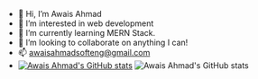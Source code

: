   - 👋 Hi, I’m Awais Ahmad
- 👀 I’m interested in web development
- 🌱 I’m currently learning MERN Stack.
- 💞️ I’m looking to collaborate on anything I can!
- 📫 awaisahmadsofteng@gmail.com
-
  [![Awais Ahmad's GitHub stats](https://github-readme-stats.vercel.app/api?username=awaisahmad64)](https://github.com/awaisahmad64/github-readme-stats)
  ![Awais Ahmad's GitHub stats](https://github-readme-stats.vercel.app/api?username=awaisahmad64&show=reviews,discussions_started,discussions_answered,prs_merged,prs_merged_percentage&theme=redical)
<!---
awaisahmad64/awaisahmad64 is a ✨ special ✨ repository because its `README.md` (this file) appears on your GitHub profile.
You can click the Preview link to take a look at your changes.
--->
